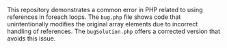This repository demonstrates a common error in PHP related to using references in foreach loops. The `bug.php` file shows code that unintentionally modifies the original array elements due to incorrect handling of references.  The `bugSolution.php` offers a corrected version that avoids this issue.